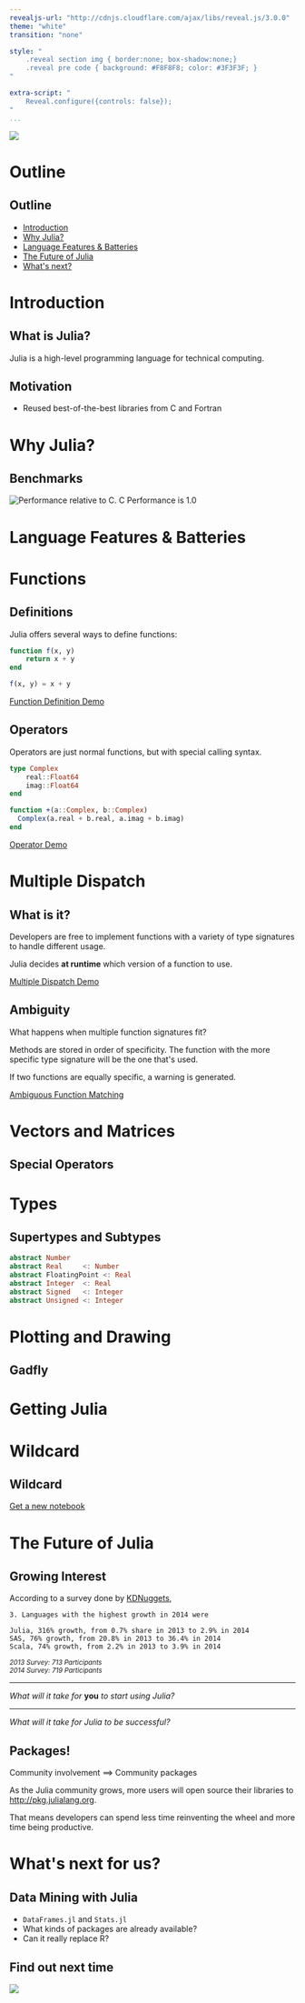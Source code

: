 ```yaml
---
revealjs-url: "http://cdnjs.cloudflare.com/ajax/libs/reveal.js/3.0.0"
theme: "white"
transition: "none"

style: "
    .reveal section img { border:none; box-shadow:none;}
    .reveal pre code { background: #F8F8F8; color: #3F3F3F; }
"

extra-script: "
    Reveal.configure({controls: false});
"
...
```


![](https://camo.githubusercontent.com/e1ae5c7f6fe275a50134d5889a68f0acdd09ada8/687474703a2f2f6a756c69616c616e672e6f72672f696d616765732f6c6f676f5f68697265732e706e67)

# Outline

## Outline
* [Introduction](#introduction)
* [Why Julia?](#why-julia)
* [Language Features & Batteries](#language-features-batteries)
* [The Future of Julia](#the-future-of-julia)
* [What's next?](#whats-next-for-us)

# Introduction

## What is Julia?

Julia is a high-level programming language for technical computing.

## Motivation

* Reused best-of-the-best libraries from C and Fortran

# Why Julia?

## Benchmarks

![Performance relative to `C`. `C` Performance is 1.0](http://i.imgur.com/iXcAFqr.png)

# Language Features & Batteries

# Functions

## Definitions

Julia offers several ways to define functions:

```julia
function f(x, y)
    return x + y
end

f(x, y) = x + y
```

[Function Definition Demo](http://localhost:8998/notebooks/Function%20Declaration.ipynb)

## Operators

Operators are just normal functions, but with special calling syntax.

```julia
type Complex
    real::Float64
    imag::Float64
end

function +(a::Complex, b::Complex)
  Complex(a.real + b.real, a.imag + b.imag)
end
```

[Operator Demo](http://127.0.0.1:8998/notebooks/Operators.ipynb)

# Multiple Dispatch

## What is it?

Developers are free to implement functions with a variety of type
signatures to handle different usage.

Julia decides **at runtime** which version of a function to use.

[Multiple Dispatch Demo](http://localhost:8998/notebooks/Multiple%20Dispatch.ipynb)

## Ambiguity

What happens when multiple function signatures fit?

Methods are stored in order of specificity. The function with the more
specific type signature will be the one that's used.

If two functions are equally specific, a warning is generated.

[Ambiguous Function Matching](http://localhost:8998/notebooks/Ambiguous%20Functions.ipynb)

# Vectors and Matrices



## Special Operators

# Types

## Supertypes and Subtypes

```julia
abstract Number
abstract Real     <: Number
abstract FloatingPoint <: Real
abstract Integer  <: Real
abstract Signed   <: Integer
abstract Unsigned <: Integer
```

# Plotting and Drawing

## Gadfly

# Getting Julia

# Wildcard

## Wildcard

[Get a new notebook](http://127.0.0.1:8998/tree)

# The Future of Julia

## Growing Interest

According to a survey done by [KDNuggets](http://www.kdnuggets.com/2014/08/four-main-languages-analytics-data-mining-data-science.html),

```
3. Languages with the highest growth in 2014 were

Julia, 316% growth, from 0.7% share in 2013 to 2.9% in 2014
SAS, 76% growth, from 20.8% in 2013 to 36.4% in 2014
Scala, 74% growth, from 2.2% in 2013 to 3.9% in 2014
```

<small><i>2013 Survey: 713 Participants</i></small>
<br>
<small><i>2014 Survey: 719 Participants</i></small>

---

*What will it take for* **you** *to start using Julia?*

---

*What will it take for Julia to be successful?*

## Packages!

Community involvement $\implies$ Community packages

As the Julia community grows, more users will open source their
libraries to <http://pkg.julialang.org>.

That means developers can spend less time reinventing the wheel and
more time being productive.

# What's next for us?

## Data Mining with Julia

* `DataFrames.jl` and `Stats.jl`
* What kinds of packages are already available?
* Can it really replace R?

## Find out next time

![](http://i.kinja-img.com/gawker-media/image/upload/s--1nJMHTaH--/654763566364366513.png)
